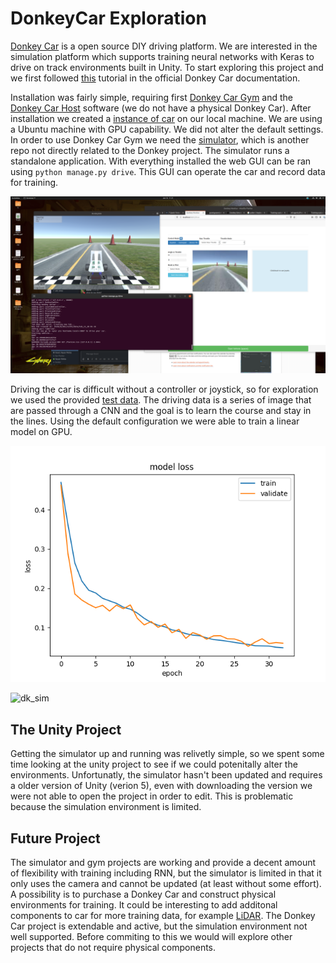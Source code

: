 # DonkeyCar Exploration

[Donkey Car](https://www.donkeycar.com/) is a open source DIY driving platform. We are interested  in the simulation platform which supports training neural networks with Keras to drive on track environments built in Unity. To start exploring this project and we first followed [this](https://docs.donkeycar.com/guide/simulator/) tutorial in the official Donkey Car documentation.

Installation was fairly simple, requiring first [Donkey Car Gym](https://github.com/tawnkramer/gym-donkeycar/releases) and the [Donkey Car Host](https://docs.donkeycar.com/guide/install_software/#step-1-install-software-on-host-pc) software (we do not have a physical Donkey Car). After installation we created a [instance of car]() on our local machine. We are using a Ubuntu machine with GPU capability. We did not alter the default settings. In order to use Donkey Car Gym we need the [simulator](https://github.com/tawnkramer/sdsandbox/tree/donkey), which is another repo not directly related to the Donkey project. The simulator runs a standalone application. With everything installed the web GUI can be ran using `python manage.py drive`. This GUI can operate the car and record data for training.

![dk_ruinning](images/dk_running.png)

Driving the car is difficult without a controller or joystick, so for exploration we used the provided [test data](https://drive.google.com/open?id=1A5sTSddFsf494UDtnvYQBaEPYX87_LMp). The driving data is a series of image that are passed through a CNN and the goal is to learn the course and stay in the lines. Using the default configuration we were able to train a linear model on GPU.

![linear_model](images/linear_model.png)

![dk_sim](images/dk_sim_trained.gif)

## The Unity Project
Getting the simulator up and running was relivetly simple, so we spent some time looking at the unity project to see if we could potenitally alter the environments. Unfortunatly, the simulator hasn't been updated and requires a older version of Unity (verion 5), even with downloading the version we were not able to open the project in order to edit. This is problematic because the simulation environment is limited.

## Future Project

The simulator and gym projects are working and provide a decent amount of flexibility with training including RNN, but the simulator is limited in that it only uses the camera and cannot be updated (at least without some effort). A possibility is to purchase a Donkey Car and construct physical environments for training. It could be interesting to add additonal components to car for more training data, for example [LiDAR](https://www.hackster.io/bluetiger9/stereo-vision-and-lidar-powered-donkey-car-575769). The Donkey Car project is extendable and active, but the simulation environment not well supported. Before commiting to this we would will explore other projects that do not require physical components.